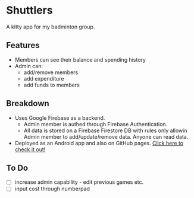 # Shuttlers

A kitty app for my badminton group.

## Features

- Members can see their balance and spending history
- Admin can:
    - add/remove members
    - add expenditure
    - add funds to members

## Breakdown

- Uses Google Firebase as a backend.
    - Admin member is authed through Firebase Authentication.
    - All data is stored on a Firebase Firestore DB with rules only allowin Admin member to add/update/remove data. Anyone can read data.
- Deployed as an Android app and also on GitHub pages. [Click here to check it out!](https://beardytim.github.io/shuttlers/)

## To Do

- [ ] increase admin capability - edit previous games etc.
- [ ] input cost through numberpad

